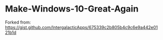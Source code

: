 # Make-Windows-10-Great-Again
Forked from: https://gist.github.com/IntergalacticApps/675339c2b805b4c9c6e9a442e0121b1d
